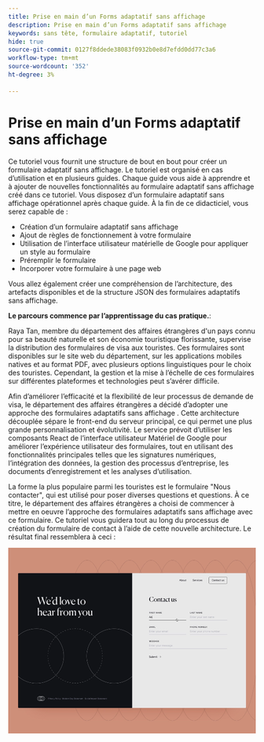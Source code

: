 ```yaml
---
title: Prise en main d’un Forms adaptatif sans affichage
description: Prise en main d’un Forms adaptatif sans affichage
keywords: sans tête, formulaire adaptatif, tutoriel
hide: true
source-git-commit: 0127f8ddede38083f0932b0e8d7efdd0dd77c3a6
workflow-type: tm+mt
source-wordcount: '352'
ht-degree: 3%

---
```



# Prise en main d’un Forms adaptatif sans affichage

Ce tutoriel vous fournit une structure de bout en bout pour créer un formulaire adaptatif sans affichage. Le tutoriel est organisé en cas d’utilisation et en plusieurs guides. Chaque guide vous aide à apprendre et à ajouter de nouvelles fonctionnalités au formulaire adaptatif sans affichage créé dans ce tutoriel. Vous disposez d’un formulaire adaptatif sans affichage opérationnel après chaque guide. À la fin de ce didacticiel, vous serez capable de :

* Création d’un formulaire adaptatif sans affichage
* Ajout de règles de fonctionnement à votre formulaire
* Utilisation de l’interface utilisateur matérielle de Google pour appliquer un style au formulaire
* Préremplir le formulaire 
* Incorporer votre formulaire à une page web

Vous allez également créer une compréhension de l’architecture, des artefacts disponibles et de la structure JSON des formulaires adaptatifs sans affichage.

**Le parcours commence par l’apprentissage du cas pratique.**:

Raya Tan, membre du département des affaires étrangères d&#39;un pays connu pour sa beauté naturelle et son économie touristique florissante, supervise la distribution des formulaires de visa aux touristes. Ces formulaires sont disponibles sur le site web du département, sur les applications mobiles natives et au format PDF, avec plusieurs options linguistiques pour le choix des touristes. Cependant, la gestion et la mise à l’échelle de ces formulaires sur différentes plateformes et technologies peut s’avérer difficile.

Afin d’améliorer l’efficacité et la flexibilité de leur processus de demande de visa, le département des affaires étrangères a décidé d’adopter une approche des formulaires adaptatifs sans affichage . Cette architecture découplée sépare le front-end du serveur principal, ce qui permet une plus grande personnalisation et évolutivité. Le service prévoit d’utiliser les composants React de l’interface utilisateur Matériel de Google pour améliorer l’expérience utilisateur des formulaires, tout en utilisant des fonctionnalités principales telles que les signatures numériques, l’intégration des données, la gestion des processus d’entreprise, les documents d’enregistrement et les analyses d’utilisation.

La forme la plus populaire parmi les touristes est le formulaire &quot;Nous contacter&quot;, qui est utilisé pour poser diverses questions et questions. À ce titre, le département des affaires étrangères a choisi de commencer à mettre en oeuvre l’approche des formulaires adaptatifs sans affichage avec ce formulaire. Ce tutoriel vous guidera tout au long du processus de création du formulaire de contact à l’aide de cette nouvelle architecture. Le résultat final ressemblera à ceci :

![Contact US Headless formulaire adaptatif](assets/contact-us-headless-adaptive-forms.png)